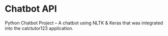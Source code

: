# Chatbot API

Python Chatbot Project – A chatbot using NLTK & Keras that was integrated into the calctutor123 application.
